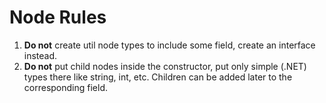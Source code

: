 # Node Rules

1. **Do not** create util node types to include some field, create an interface instead.
2. **Do not** put child nodes inside the constructor, put only simple (.NET) types there like string, int, etc. Children can be added later to the corresponding field.
